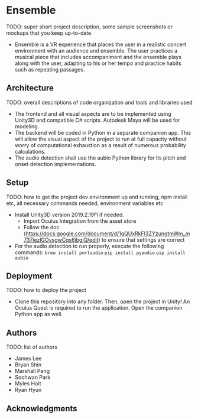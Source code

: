 # Ensemble

TODO: super short project description, some sample screenshots or mockups that you keep up-to-date.
* Ensemble is a VR experience that places the user in a realistic concert environment with an audience and ensemble. The user practices a musical piece that includes accompaniment and the ensemble plays along with the user, adapting to his or her tempo and practice habits such as repeating passages.

## Architecture

TODO:  overall descriptions of code organization and tools and libraries used
* The frontend and all visual aspects are to be implemented using Unity3D and compatible C# scripts. Autodesk Maya will be used for modeling.
* The backend will be coded in Python in a separate companion app. This will allow the visual aspect of the project to run at full capacity without worry of computational exhaustion as a result of numerous probability calculations.
* The audio detection shall use the aubio Python library for its pitch and onset detection implementations.

## Setup

TODO: how to get the project dev environment up and running, npm install etc, all necessary commands needed, environment variables etc

* Install Unity3D version 2019.2.19f1 if needed.
     * Import Oculus Integration from the asset store
     * Follow the doc (https://docs.google.com/document/d/1qQUxRkFI3ZYzungtmWm_m737iezlGOvsgwCqs6ibgjQ/edit) to ensure that settings are correct
* For the audio detection to run properly, execute the following commands:
`brew install portaudio`
`pip install pyaudio`
`pip install aubio`


## Deployment

TODO: how to deploy the project
* Clone this repository into any folder. Then, open the project in Unity! An Oculus Quest is required to run the application. Open the companion Python app as well.

## Authors

TODO: list of authors
* James Lee
* Bryan Shin
* Marshall Peng
* Soohwan Park
* Myles Holt
* Ryan Hyun

## Acknowledgments
